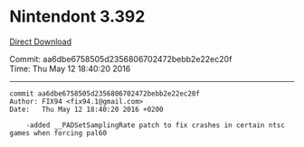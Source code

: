 # Nintendont 3.392
[Direct Download](./Nintendont.zip)

Commit: aa6dbe6758505d2356806702472bebb2e22ec20f  
Time: Thu May 12 18:40:20 2016   

-----

```
commit aa6dbe6758505d2356806702472bebb2e22ec20f
Author: FIX94 <fix94.1@gmail.com>
Date:   Thu May 12 18:40:20 2016 +0200

    -added __PADSetSamplingRate patch to fix crashes in certain ntsc games when forcing pal60
```
